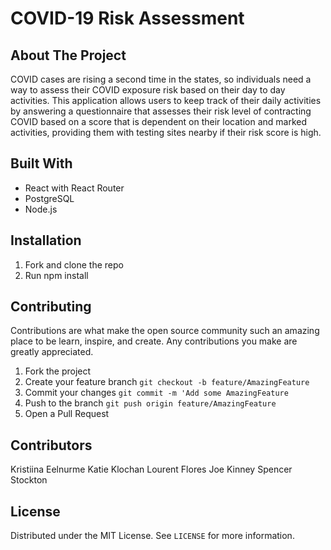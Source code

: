 # COVID-19 Risk Assessment

## About The Project
COVID cases are rising a second time in the states, so individuals need a way to assess their COVID exposure risk based on their day to day activities. This application allows users to keep track of their daily activities by answering a questionnaire that assesses their risk level of contracting COVID based on a score that is dependent on their location and marked activities, providing them with testing sites nearby if their risk score is high.

## Built With
- React with React Router
- PostgreSQL
- Node.js

## Installation
1. Fork and clone the repo
2. Run npm install

## Contributing
Contributions are what make the open source community such an amazing place to be learn, inspire, and create. Any contributions you make are greatly appreciated.
1. Fork the project
2. Create your feature branch `git checkout -b feature/AmazingFeature`
3. Commit your changes `git commit -m 'Add some AmazingFeature`
4. Push to the branch `git push origin feature/AmazingFeature`
5. Open a Pull Request

## Contributors
Kristiina Eelnurme
Katie Klochan
Lourent Flores
Joe Kinney
Spencer Stockton

## License 
Distributed under the MIT License. See `LICENSE` for more information.
